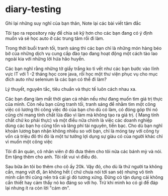 # diary-testing
Ghi lại những suy nghĩ của bạn thân, Note lại các bài viết tâm đắc

Tôi tạo ra repository này để chia sẻ kỹ hơn cho các bạn đang có ý định muốn và sẽ học auto ở các trung tâm rồi đi làm. 

Trong thời buổi tranh tối, tranh sáng thì các bạn chỉ là những món hàng béo bở của những dịch vụ cung cấp đào tạo đang hoạt động một cách tào lao ngoài kia với những lời hứa hão huyền. 

Các bạn nghĩ rằng những tờ giấy trắng ko tì vết như các bạn bước vào lĩnh vực IT với 1 -2 tháng học core java, rồi học một thư viện phục vụ cho mục đích auto như selenium là các bạn có thể đi làm? 

Lý thuyết, nguyên tắc, tiêu chuẩn và thực tế luôn cách nhau xa.

Các bạn đang làm mất thời gian cá nhân nếu như đang muốn tìm giá trị thực của mình. Còn nếu bạn cũng tranh tối, tranh sáng để nhằm tìm một công việc có lương thì công việc đó của bạn cho dù có làm, có đóng góp thì nó cũng chỉ mang tính chất lừa đảo vì làm mà không tạo ra giá trị. ( Mang tính chất chứ ko phải thực) và một điều nữa chính là việc các doanh nghiệp dùng các bạn họ cũng tốn và lãng phí tài nguyên, tiền bạc. Cho dù bạn nghĩ khoản lương bạn nhận không nhiều so với bạn, chỉ là móng tay với công ty vốn cả triệu đô thì đó là một tư tưởng lợi dụng sự giàu có của người khác chỉ vì muốn một công việc

Tôi đi ăn quán, cô nhân viên ở đó đưa thêm cho tôi nửa các bánh mỳ và nói. Em tặng thêm cho anh. Tôi rất vui vì điều đó. 

Sau bữa ăn tôi bo thêm cho cô ấy 20k. Vậy đó, cho dù là thứ người ta không cần, mang vứt đi, ăn không hết ( chứ chưa nói tới san sẻ) nhưng vô tình mình cần thì cũng nên trả cái gì đó tương xứng. Đừng có tận dụng cái không cần thiết hay cảm thấy nó ko đáng so với họ. Trừ khi mình ko có gì để đáp lại nhưng ít ra còn lời "cám ơn".


